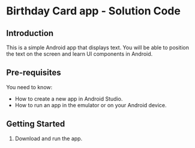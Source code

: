 Birthday Card app - Solution Code
==========================================

Introduction
------------
This is a simple Android app that displays text.
You will be able to position the text on the screen and learn UI components in Android.


Pre-requisites
--------------

You need to know:
- How to create a new app in Android Studio.
- How to run an app in the emulator or on your Android device.


Getting Started
---------------

1. Download and run the app.
